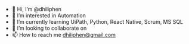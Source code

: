 - 👋 Hi, I’m @dhiliphen
- 👀 I’m interested in Automation
- 🌱 I’m currently learning UiPath, Python, React Native, Scrum, MS SQL
- 💞️ I’m looking to collaborate on 
- 📫 How to reach me dhiliphen@gmail.com

<!---
dhiliphen/dhiliphen is a ✨ special ✨ repository because its `README.md` (this file) appears on your GitHub profile.
You can click the Preview link to take a look at your changes.
--->
